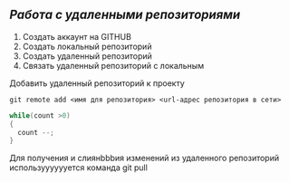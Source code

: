 ## *Работа с удаленными репозиториями*
1. Создать аккаунт на GITHUB
2. Создать локальный репозиторий
3. Создать удаленный репозиторий
4. Связать удаленный репозиторий с локальным

Добавить удаленный репозиторий к проекту
```
git remote add <имя для репозитория> <url-адрес репозитория в сети>
```
```C#
while(count >0)
{
  count --;
}
```
Для получения и слиянbbbия изменений из удаленного репозиторий используyyyyуется команда git pull